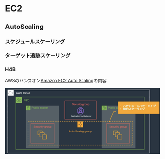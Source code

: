 # EC2

## AutoScaling
### スケジュールスケーリング

### ターゲット追跡スケーリング


### H4B
AWSのハンズオン[Amazon EC2 Auto Scaling](https://pages.awscloud.com/JAPAN-event-OE-Hands-on-for-Beginners-Auto_Scaling-2022-confirmation_842.html)の内容


![](img/ec2_autoscaling_handson.png)
